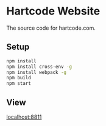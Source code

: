 # Hartcode Website
The source code for hartcode.com.

## Setup
```bash
npm install
npm install cross-env -g
npm install webpack -g
npm build
npm start
```

## View
[localhost:8811](http://localhost:8811)
